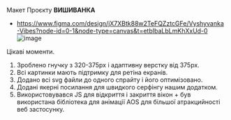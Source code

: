 Макет Проєкту **ВИШИВАНКА** 
- https://www.figma.com/design/jX7XBtk88w2TeFQZztcGFe/Vyshyvanka-Vibes?node-id=0-1&node-type=canvas&t=etbIbaLbLmKhXxUd-0
![image](https://github.com/user-attachments/assets/4871a9ad-85ad-4509-adae-fcc1037f19ac)

Цікаві моменти.
1. Зроблено гнучку з 320-375px і адаптивну верстку від 375px.
2. Всі картинки мають підтримку для ретіна екранів.
3. Додано всі svg файли до одного спрайту і його оптимізовано.
4. Додані якерні посилання для швидкого серфінгу нашим додатком.
5. Використовувався JS для відкриття і закриття вікон + був використанa бібліотека для анімації AOS для більшої атракцийності веб застосунку.
